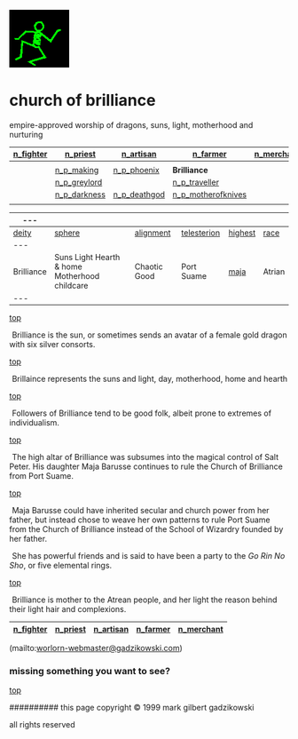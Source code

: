 ![dancer](assets/dancer.gif)

# church of brilliance



 empire-approved worship of dragons, suns, light, motherhood and nurturing

|  [n_fighter](n_fighter.md)  |  [n_priest](n_priest.md)          |  [n_artisan](n_artisan.md)        |  [n_farmer](n_farmer.md)                      |  [n_merchant](n_merchant.md)  | 
| --------------------------- | --------------------------------- | --------------------------------- | --------------------------------------------- | ----------------------------- | 
|                             |                                   |                                   |                                               |                               | 
|                             |  [n_p_making](n_p_making.md)      |  [n_p_phoenix](n_p_phoenix.md)    | **Brilliance**                                |                               | 
|                             |  [n_p_greylord](n_p_greylord.md)  |                                   |  [n_p_traveller](n_p_traveller.md)            |                               | 
|                             |  [n_p_darkness](n_p_darkness.md)  |  [n_p_deathgod](n_p_deathgod.md)  |  [n_p_motherofknives](n_p_motherofknives.md)  |                               | 
|                             |                                   |                                   |                                               |                               | 

 





 

|  ---             |                                                 |                          |                              |                      |                | 
| ---------------- | ----------------------------------------------- | ------------------------ | ---------------------------- | -------------------- | -------------- | 
|  [deity](deity)  |  [sphere](sphere)                               |  [alignment](alignment)  |  [telesterion](telesterion)  |  [highest](highest)  |  [race](race)  | 
|  ---             |                                                 |                          |                              |                      |                | 
|  Brilliance      |  Suns Light Hearth & home Motherhood childcare  |  Chaotic Good            |  Port Suame                  |  [maja](maja.md)     |  Atrian        | 
|  ---             |                                                 |                          |                              |                      |                | 

 

 [top](#top) 







 

 ![xparent](assets/xparent.gif)  Brilliance is the sun, or sometimes sends an avatar of a female gold dragon with six silver consorts. 

 [top](#top) 







 

 ![xparent](assets/xparent.gif)  Brillaince represents the suns and light, day, motherhood, home and hearth 

 [top](#top) 







 

 ![xparent](assets/xparent.gif)  Followers of Brilliance tend to be good folk, albeit prone to extremes of individualism. 

 [top](#top) 







 

 ![xparent](assets/xparent.gif)  The high altar of Brilliance was subsumes into the magical control of Salt Peter. His daughter Maja Barusse continues to rule the Church of Brilliance from Port Suame. 

 [top](#top) 







 

 ![xparent](assets/xparent.gif)  Maja Barusse could have inherited secular and church power from her father, but instead chose to weave her own patterns to rule Port Suame from the Church of Brilliance instead of the School of Wizardry founded by her father. 

 ![xparent](assets/xparent.gif)  She has powerful friends and is said to have been a party to the *Go Rin No Sho*, or five elemental rings. 

 [top](#top) 







 

 ![xparent](assets/xparent.gif)  Brilliance is mother to the Atrean people, and her light the reason behind their light hair and complexions. 





 

|  [n_fighter](n_fighter.md)  |  [n_priest](n_priest.md)  |  [n_artisan](n_artisan.md)  |  [n_farmer](n_farmer.md)  |  [n_merchant](n_merchant.md)  | 
| --------------------------- | ------------------------- | --------------------------- | ------------------------- | ----------------------------- | 

 

 (mailto:worlorn-webmaster@gadzikowski.com) 

 
### missing something you want to see?



 [top](#top) 

 
########## this page copyright © 1999 mark gilbert gadzikowski

 all rights reserved